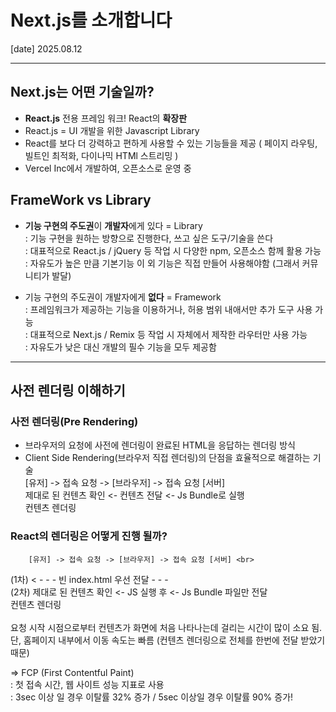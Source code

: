 # Next.js를 소개합니다
[date] 2025.08.12

---

## Next.js는 어떤 기술일까?
- **React.js** 전용 프레임 워크! React의 **확장판**
- React.js = UI 개발을 위한 Javascript Library
- React를 보다 더 강력하고 편하게 사용할 수 있는 기능들을 제공
    ( 페이지 라우팅, 빌트인 최적화, 다이나믹 HTMl 스트리밍 )
- Vercel Inc에서 개발하여, 오픈소스로 운영 중

## FrameWork vs Library
- **기능 구현의 주도권**이 **개발자**에게 있다 = Library <br>
    : 기능 구현을 원하는 방향으로 진행한다, 쓰고 싶은 도구/기술을 쓴다 <br>
    : 대표적으로 React.js / jQuery 등 작업 시 다양한 npm, 오픈소스 함께 활용 가능<br>
    : 자유도가 높은 만큼 기본기능 이 외 기능은 직접 만들어 사용해야함 (그래서 커뮤니티가 발달)

- 기능 구현의 주도권이 개발자에게 **없다** = Framework<br>
    : 프레임워크가 제공하는 기능을 이용하거나, 허용 범위 내애서만 추가 도구 사용 가능<br>
    : 대표적으로 Next.js / Remix 등 작업 시 자체에서 제작한 라우터만 사용 가능<br>
    : 자유도가 낮은 대신 개발의 필수 기능을 모두 제공함

---

## 사전 렌더링 이해하기

### 사전 렌더링(Pre Rendering)
- 브라우저의 요청에 사전에 렌더링이 완료된 HTML을 응답하는 렌더링 방식
- Client Side Rendering(브라우저 직접 렌더링)의 단점을 효율적으로 해결하는 기술<br>
     [유저] -> 접속 요청 -> [브라우저] -> 접속 요청 [서버]<br>
   제대로 된 컨텐츠 확인  <- 컨텐츠 전달  <- Js Bundle로 실행<br>
                                          컨텐츠 렌더링  <br>
                             


### React의 렌더링은 어떻게 진행 될까?
        [유저] -> 접속 요청 -> [브라우저] -> 접속 요청 [서버] <br>
(1차)            < - - - 빈 index.html 우선 전달 - - -<br>
(2차)  제대로 된 컨텐츠 확인  <- JS 실행 후   <- Js Bundle 파일만 전달<br>
                             컨텐츠 렌더링  <br>
<br>
요청 시작 시점으로부터 컨텐츠가 화면에 처음 나타나는데 걸리는 시간이 많이 소요 됨.<br>
단, 홈페이지 내부에서 이동 속도는 빠름 (컨텐츠 렌더링으로 전체를 한번에 전달 받았기 때문)<br>

=> FCP (First Contentful Paint) <br>
: 첫 접속 시간, 웹 사이트 성능 지표로 사용 <br>
: 3sec 이상 일 경우 이탈률 32% 증가 / 5sec 이상일 경우 이탈률 90% 증가! <br>

